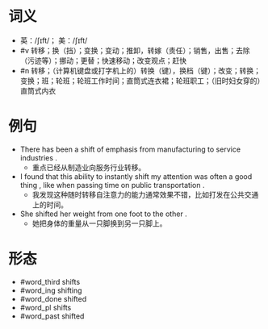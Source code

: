 # 词义
- 英：/ʃɪft/； 美：/ʃɪft/
- #v 转移；换（挡）；变换；变动；推卸，转嫁（责任）；销售，出售；去除（污迹等）；挪动；更替；快速移动；改变观点；赶快
- #n 转移；（计算机键盘或打字机上的）转换（键），换档（键）；改变；转换；变换；班；轮班；轮班工作时间；直筒式连衣裙；轮班职工；（旧时妇女穿的）直筒式内衣
# 例句
- There has been a shift of emphasis from manufacturing to service industries .
	- 重点已经从制造业向服务行业转移。
- I found that this ability to instantly shift my attention was often a good thing , like when passing time on public transportation .
	- 我发现这种随时转移自注意力的能力通常效果不错，比如打发在公共交通上的时间。
- She shifted her weight from one foot to the other .
	- 她把身体的重量从一只脚换到另一只脚上。
# 形态
- #word_third shifts
- #word_ing shifting
- #word_done shifted
- #word_pl shifts
- #word_past shifted
